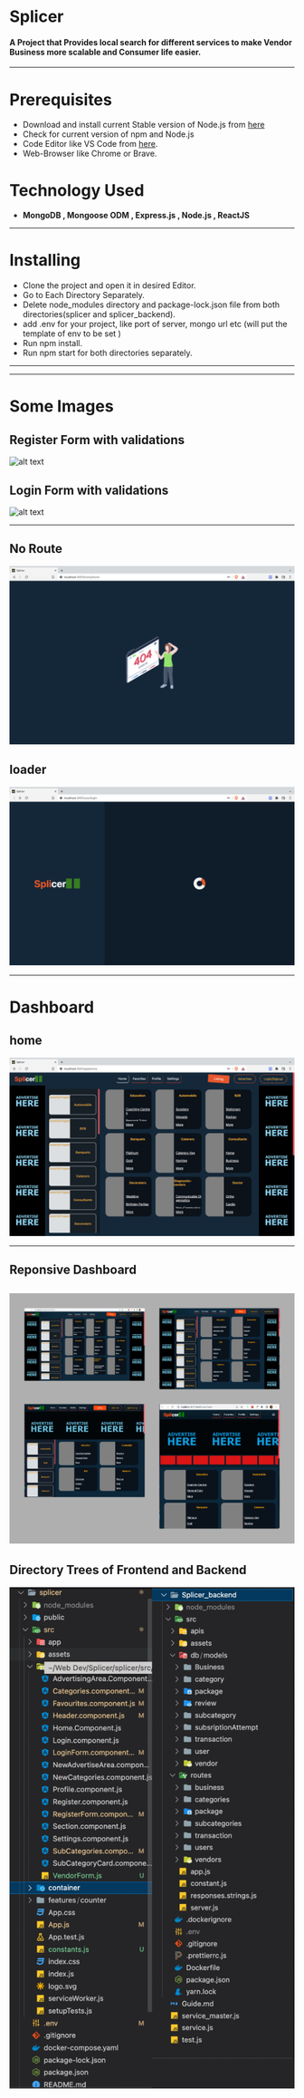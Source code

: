 # Splicer
#### A Project that Provides local search for different services to make Vendor Business more scalable and Consumer life easier. 
---

# Prerequisites
 - Download and install current Stable version of Node.js from [here](https://nodejs.org/en/download/) 
 - Check for current version of npm and Node.js
 - Code Editor like VS Code from [here](https://code.visualstudio.com/download).
 - Web-Browser like Chrome or Brave.
 
# Technology Used
 - <b>MongoDB , Mongoose ODM , Express.js , Node.js , ReactJS</b>

---

# Installing
- Clone the project and open it in desired Editor.
- Go to Each Directory Separately.
- Delete node_modules directory and package-lock.json file from both directories(splicer and splicer_backend). 
- add .env for your project, like port of server, mongo url etc (will put the template of env to be set )
- Run npm install.
- Run npm start for both directories separately.

---

---


# Some Images

## Register Form with validations
![alt text](https://github.com/vishalSinghal711/Splicer/blob/vendorFunctionalities/Resources/Images%20Splicer/registration_Joined.jpg)
## Login Form with validations
![alt text](https://github.com/vishalSinghal711/Splicer/blob/vendorFunctionalities/Resources/Images%20Splicer/login%20joined.jpg)

---

## No Route
![alt text](https://github.com/vishalSinghal711/Splicer/blob/vendorFunctionalities/Resources/Images%20Splicer/no%20route.png)

## loader 
![alt text](https://github.com/vishalSinghal711/Splicer/blob/vendorFunctionalities/Resources/Images%20Splicer/onSubmitLoader.png)

---

# Dashboard

## home
![alt text](https://github.com/vishalSinghal711/Splicer/blob/vendorFunctionalities/Resources/Images%20Splicer/home%20screen.png)

---
## Reponsive Dashboard
![Responsive Dashboard](https://github.com/vishalSinghal711/Splicer/blob/vendorFunctionalities/Resources/Images%20Splicer/reponsive%20joined.jpg)
---

## Directory Trees of Frontend and Backend
![alt text](https://github.com/vishalSinghal711/Splicer/blob/vendorFunctionalities/Resources/Images%20Splicer/directory_trees.jpg)

